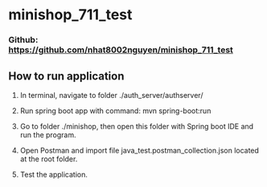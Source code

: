# minishop_711_test
### Github: https://github.com/nhat8002nguyen/minishop_711_test

## How to run application
1. In terminal, navigate to folder ./auth_server/authserver/

2. Run spring boot app with command: 
	mvn spring-boot:run

3. Go to folder ./minishop, then open this folder with Spring boot IDE and run the program.

4. Open Postman and import file java_test.postman_collection.json located at the root folder.

5. Test the application.


